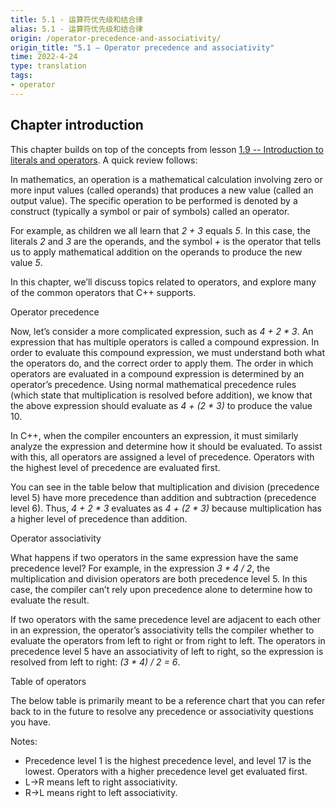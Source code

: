 ```yaml
---
title: 5.1 - 运算符优先级和结合律
alias: 5.1 - 运算符优先级和结合律
origin: /operator-precedence-and-associativity/
origin_title: "5.1 — Operator precedence and associativity"
time: 2022-4-24
type: translation
tags:
- operator
---
```


## Chapter introduction

This chapter builds on top of the concepts from lesson [1.9 -- Introduction to literals and operators](https://www.learncpp.com/cpp-tutorial/introduction-to-literals-and-operators/). A quick review follows:

In mathematics, an operation is a mathematical calculation involving zero or more input values (called operands) that produces a new value (called an output value). The specific operation to be performed is denoted by a construct (typically a symbol or pair of symbols) called an operator.

For example, as children we all learn that _2 + 3_ equals _5_. In this case, the literals _2_ and _3_ are the operands, and the symbol _+_ is the operator that tells us to apply mathematical addition on the operands to produce the new value _5_.

In this chapter, we’ll discuss topics related to operators, and explore many of the common operators that C++ supports.

Operator precedence

Now, let’s consider a more complicated expression, such as _4 + 2 * 3_. An expression that has multiple operators is called a compound expression. In order to evaluate this compound expression, we must understand both what the operators do, and the correct order to apply them. The order in which operators are evaluated in a compound expression is determined by an operator’s precedence. Using normal mathematical precedence rules (which state that multiplication is resolved before addition), we know that the above expression should evaluate as _4 + (2 * 3)_ to produce the value 10.

In C++, when the compiler encounters an expression, it must similarly analyze the expression and determine how it should be evaluated. To assist with this, all operators are assigned a level of precedence. Operators with the highest level of precedence are evaluated first.

You can see in the table below that multiplication and division (precedence level 5) have more precedence than addition and subtraction (precedence level 6). Thus, _4 + 2 * 3_ evaluates as _4 + (2 * 3)_ because multiplication has a higher level of precedence than addition.

Operator associativity

What happens if two operators in the same expression have the same precedence level? For example, in the expression _3 * 4 / 2_, the multiplication and division operators are both precedence level 5. In this case, the compiler can’t rely upon precedence alone to determine how to evaluate the result.

If two operators with the same precedence level are adjacent to each other in an expression, the operator’s associativity tells the compiler whether to evaluate the operators from left to right or from right to left. The operators in precedence level 5 have an associativity of left to right, so the expression is resolved from left to right: _(3 * 4) / 2 = 6_.

Table of operators

The below table is primarily meant to be a reference chart that you can refer back to in the future to resolve any precedence or associativity questions you have.

Notes:

-   Precedence level 1 is the highest precedence level, and level 17 is the lowest. Operators with a higher precedence level get evaluated first.
-   L->R means left to right associativity.
-   R->L means right to left associativity.